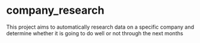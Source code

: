 # company_research
This project aims to automatically research data on a specific company and determine whether it is going to do well or not through the next months
